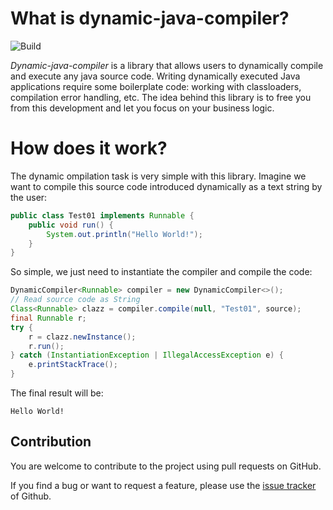 # What is dynamic-java-compiler?
![Build](https://github.com/raulgomis/dynamic-java-compiler/workflows/Build/badge.svg)

_Dynamic-java-compiler_ is a library that allows users to dynamically compile and execute any java source code. Writing dynamically executed Java applications require some boilerplate code: working with classloaders, compilation error handling, etc. The idea behind this library is to free you from this development and let you focus on your business logic.

# How does it work?

The dynamic ompilation task is very simple with this library. Imagine we want to compile this source code introduced dynamically as a text string by the user:

```java
public class Test01 implements Runnable {
	public void run() {
		System.out.println("Hello World!");
	}
}
```

So simple, we just need to instantiate the compiler and compile the code:

```java
DynamicCompiler<Runnable> compiler = new DynamicCompiler<>();
// Read source code as String
Class<Runnable> clazz = compiler.compile(null, "Test01", source);
final Runnable r;
try {
    r = clazz.newInstance();
    r.run();
} catch (InstantiationException | IllegalAccessException e) {
    e.printStackTrace();
}
```

The final result will be:
```
Hello World!
```

        
## Contribution

You are welcome to contribute to the project using pull requests on GitHub.

If you find a bug or want to request a feature, please use the [issue tracker](https://github.com/raulgomis/dynamic-java-compiler/issues) of Github.

